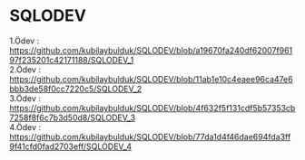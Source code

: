# SQLODEV

1.Ödev : https://github.com/kubilaybulduk/SQLODEV/blob/a19670fa240df62007f96197f235201c42171188/SQLODEV_1      
2.Ödev : https://github.com/kubilaybulduk/SQLODEV/blob/11ab1e10c4eaee96ca47e6bbb3de58f0cc7220c5/SQLODEV_2  
3.Ödev : https://github.com/kubilaybulduk/SQLODEV/blob/4f632f5f131cdf5b57353cb7258f8f6c7b3d50d8/SQLODEV_3  
4.Ödev : https://github.com/kubilaybulduk/SQLODEV/blob/77da1d4f46dae694fda3ff9f41cfd0fad2703eff/SQLODEV_4
